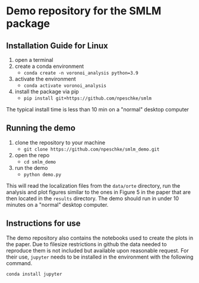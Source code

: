 # Demo repository for the SMLM package

## Installation Guide for Linux
1. open a terminal 
2. create a conda environment
   - `conda create -n voronoi_analysis python=3.9`
3. activate the environment
   - `conda activate voronoi_analysis`
4. install the package via pip
   - `pip install git+https://github.com/npeschke/smlm`

The typical install time is less than 10 min on a "normal" desktop computer

## Running the demo
1. clone the repository to your machine
   - `git clone https://github.com/npeschke/smlm_demo.git`
2. open the repo
   - `cd smlm_demo`
3. run the demo
   - `python demo.py`

This will read the localization files from the `data/orte` directory,
run the analysis and plot figures similar to the ones in Figure 5
in the paper that are then located in the `results` directory.
The demo should run in under 10 minutes on a "normal" desktop
computer.

## Instructions for use
The demo repository also contains the notebooks used to create
the plots in the paper. Due to filesize restrictions in github the
data needed to reproduce them is not included but available upon
reasonable request. For their use, `jupyter` needs to be installed
in the environment with the following command.
```bash
conda install jupyter
```
